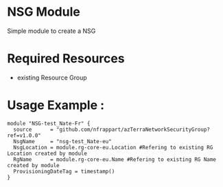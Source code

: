 # NSG Module
Simple module to create a NSG 

# Required Resources
- existing Resource Group

# Usage Example :

```hcl
module "NSG-test_Nate-Fr" {
  source      = "github.com/nfrappart/azTerraNetworkSecurityGroup?ref=v1.0.0"
  NsgName     = "nsg-test_Nate-eu"
  NsgLocation = module.rg-core-eu.Location #Refering to existing RG Location created by module
  RgName      = module.rg-core-eu.Name #Refering to existing RG Name created by module
  ProvisioningDateTag = timestamp()
}
```